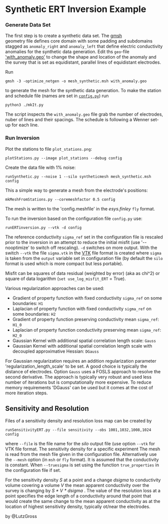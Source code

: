 # Synthetic ERT Inversion Example

### Generate Data Set
The first step is to create a synthetic data set. The [gmsh](https://gmsh.info/)  
geometry file defines core domain with some padding and subdomains stagged as `anomaly_right`
and `anomaly_left` that define electric conductivity anomalies
for the synthetic data generation. 
Edit ths `geo`-file ['with_anomaly.geo'](./with_anomaly.geo) to change the shape and 
location of the anomaly and the survey that is set as equidistant, parallel lines of equidistant
electrodes.

Run 

    gmsh -3 -optimize_netgen -o mesh_synthetic.msh with_anomaly.geo

to generate the mesh for the synthetic data generation. 
To make the station and schedule file (names are set in [`config.py`](./config.py)) run

    python3 ./mkIt.py

The script inspects the `with_anomaly.geo` file grab the number of electrodes, nuber of lines
and their spacings. The schedule is following a Wenner set-up for each line. 


### Run Inversion

Plot the stations to file `plot_stations.png`:

    plotStations.py --image plot_stations --debug config


Create the data file with 1% noise:

    runSynthetic.py --noise 1 --silo syntheticmesh mesh_synthetic.msh config


This a simple way to generate a mesh from the electrode's positions:

    mkMeshFromStations.py --coremeshfactor 0.5 config

The mesh is written to the 'config.meshfile' in the *esys.finley* `fly` format.

To run the inversion based on the configuration file `config.py` use: 

    runERTinversion.py --vtk -d config

The reference conductivity `sigma_ref` set in the configuration file 
is rescaled prior to the inversion in an attempt to reduce the initial misfit
(use '--nooptimize' to switch off rescaling).
`-d` switches on more output. With the switch `--vtk` the file `sigma.vtk` in 
the [VTK](https://vtk.org/) file format is created where `sigma` is taken from the `output` 
variable set in configuration file
(by default the `silo` format is used which is more compact 
but less portable). 

Misfit can be squares of data residual (weighted by error) (aka as chi^2) or square of 
data logarithm (`set use_log_misfit_ERT` = True). 

Various regularization approaches can be used: 

   - Gradient of property function with fixed conductivity `sigma_ref` on some boundaries: `H1`
   - Laplacian of property function with fixed conductivity `sigma_ref` on some boundaries: `H2` 
   - Gradient of property function preserving conductivity mean `sigma_ref`: `H1_0`
   - Laplacian of property function conductivity preserving mean `sigma_ref`: `H2_0`
   - Gaussian Kernel with additional spatial correlation length scale: `Gauss` 
   - Gaussian Kernel with additional spatial correlation length scale with decoupled approximative Hessian: `DGauss`

For Gaussian regularization requires an addition regularization parameter
'regularization_length_scale' to be set. A good choice is typically the distance of 
electrodes. Option `Gauss` uses a FOSLS approach to resolve 
the second derivative. The approach is typically very robust and used less number 
of iterations but is computationally more expensive. To reduce memory requirements
'DGauss' can be used but it comes at the cost of more iteration steps.

## Sensitivity and Resolution

Files of a sensitivity density and resolution loss map can be created by

    runSensitivityERT.py --file sensitivity --obs 1001,1032,1008,1024 config

where `--file`  is the file name for the _silo_ output file (use option `--vtk`
for VTK file format. The sensitivity density for a specific experiment
The mesh is read from the mesh file given in the configuration file.
Alternatively use the `--mesh` option (in `msh` or `fly` format). It is
assumed that the conductivity is constant. When `--truesigma` is set using 
the function `true_properties` in the configuration file if set.

For the sensitivity density _S_ at a point and a change _dsigma_ 
to conductivity volume covering a volume _V_ 
the mean apparent conductivity over the survey is changing by 
_S * V * dsigma_ . The value of the resolution loss at a point 
specifies the edge length of a conductivity around that point that 
would create the same change to the mean apparent conductivity 
as at the location of highest sensitivity density, typically ot/near 
the electrodes. 


by @LutzGross
